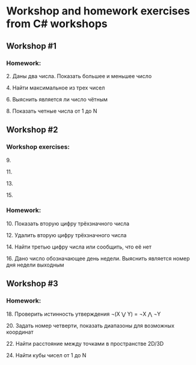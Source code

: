 # Workshop and homework exercises from C# workshops

## Workshop #1
### Homework:

2\. Даны два числа. Показать большее и меньшее число

4\. Найти максимальное из трех чисел

6\. Выяснить является ли число чётным

8\. Показать четные числа от 1 до N

## Workshop #2
### Workshop exercises: 

9\.

11\. 

13\. 

15\.

### Homework:

10\. Показать вторую цифру трёхзначного числа

12\. Удалить вторую цифру трёхзначного числа

14\. Найти третью цифру числа или сообщить, что её нет

16\. Дано число обозначающее день недели. Выяснить является номер дня недели выходным

## Workshop #3
### Homework:

18\. Проверить истинность утверждения ¬(X ⋁ Y) = ¬X ⋀ ¬Y

20\. Задать номер четверти, показать диапазоны для возможных координат

22\. Найти расстояние между точками в пространстве 2D/3D

24\. Найти кубы чисел от 1 до N

